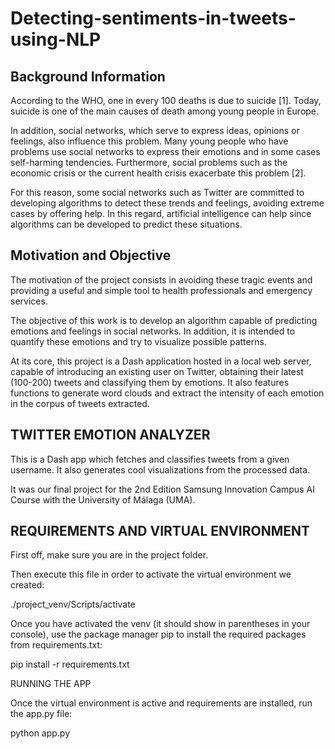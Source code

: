 # Detecting-sentiments-in-tweets-using-NLP
## Background Information
According to the WHO, one in every 100 deaths is due to suicide [1]. Today, suicide is one of the main causes of death among young people in Europe.

In addition, social networks, which serve to express ideas, opinions or feelings, also influence this problem. Many young people who have problems use social networks to express their emotions and in some cases self-harming tendencies.
Furthermore, social problems such as the economic crisis or the current health crisis exacerbate this problem [2].

For this reason, some social networks such as Twitter are committed to developing algorithms to detect these trends and feelings, avoiding extreme cases by offering help.
In this regard, artificial intelligence can help since algorithms can be developed to predict these situations.

## Motivation and Objective
The motivation of the project consists in avoiding these tragic events and providing a useful and simple tool to health professionals and emergency services.

The objective of this work is to develop an algorithm capable of predicting emotions and feelings in social networks. In addition, it is intended to quantify these emotions and try to visualize possible patterns.

At its core, this project is a Dash application hosted in a local web server, capable of introducing an existing user on Twitter, obtaining their latest (100-200) tweets and classifying them by emotions. It also features functions to generate word clouds and extract the intensity of each emotion in the corpus of tweets extracted.

## TWITTER EMOTION ANALYZER
This is a Dash app which fetches and classifies tweets from a given username. It also generates cool visualizations from the processed data.

It was our final project for the 2nd Edition Samsung Innovation Campus AI Course with the University of Málaga (UMA).

## REQUIREMENTS AND VIRTUAL ENVIRONMENT

First off, make sure you are in the project folder.

Then execute this file in order to activate the virtual environment we created:

./project_venv/Scripts/activate

Once you have activated the venv (it should show in parentheses in your console), use the package manager pip to install the required packages from requirements.txt:

pip install -r requirements.txt

RUNNING THE APP

Once the virtual environment is active and requirements are installed, run the app.py file:

python app.py
